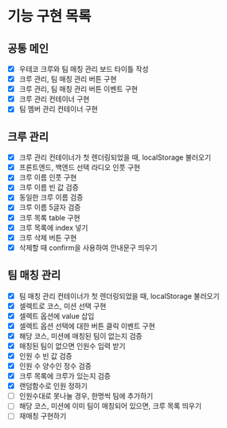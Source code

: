 # 기능 구현 목록

## 공통 메인

- [x] 우테코 크루와 팀 매칭 관리 보드 타이틀 작성
- [x] 크루 관리, 팀 매칭 관리 버튼 구현
- [x] 크루 관리, 팀 매칭 관리 버튼 이벤트 구현
- [x] 크루 관리 컨테이너 구현
- [x] 팀 멤버 관리 컨테이너 구현

## 크루 관리

- [x] 크루 관리 컨테이너가 첫 렌더링되었을 때, localStorage 불러오기
- [x] 프론트엔드, 백엔드 선택 라디오 인풋 구현
- [x] 크루 이름 인풋 구현
- [x] 크루 이름 빈 값 검증
- [x] 동일한 크루 이름 검증
- [x] 크루 이름 5글자 검증
- [x] 크루 목록 table 구현
- [x] 크루 목록에 index 넣기
- [x] 크루 삭제 버튼 구현
- [x] 삭제할 때 confirm을 사용하여 안내문구 띄우기

## 팀 매칭 관리

- [x] 팀 매칭 관리 컨테이너가 첫 렌더링되었을 때, localStorage 불러오기
- [x] 셀렉트로 코스, 미션 선택 구현
- [x] 셀렉트 옵션에 value 삽입
- [x] 셀렉트 옵션 선택에 대한 버튼 클릭 이벤트 구현
- [x] 해당 코스, 미션에 매칭된 팀이 없는지 검증
- [x] 매칭된 팀이 없으면 인원수 입력 받기
- [x] 인원 수 빈 값 검증
- [x] 인원 수 양수인 정수 검증
- [x] 크루 목록에 크루가 있는지 검증
- [x] 랜덤함수로 인원 정하기
- [ ] 인원수대로 못나눌 경우, 한명씩 팀에 추가하기
- [ ] 해당 코스, 미션에 이미 팀이 매칭되어 있으면, 크루 목록 띄우기
- [ ] 재매칭 구현하기
